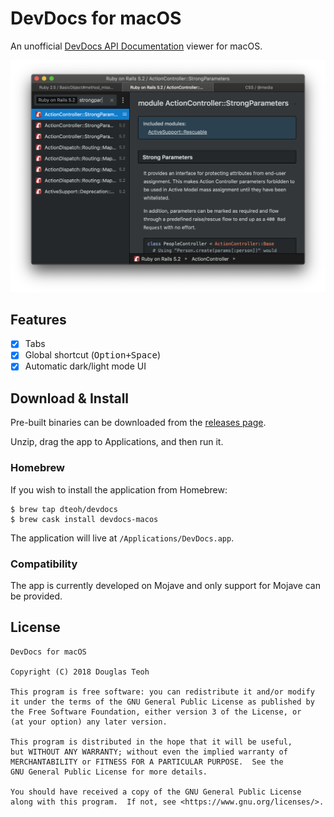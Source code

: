 # DevDocs for macOS

An unofficial [DevDocs API Documentation][1] viewer for macOS.

![App screenshot](./img/screenshot.png?raw=true "DevDocs for macOS screenshot")

## Features

- [x] Tabs
- [x] Global shortcut (<kbd>Option+Space</kbd>)
- [x] Automatic dark/light mode UI

## Download & Install

Pre-built binaries can be downloaded from the [releases page][2].

Unzip, drag the app to Applications, and then run it.

### Homebrew

If you wish to install the application from Homebrew:

```
$ brew tap dteoh/devdocs
$ brew cask install devdocs-macos
```

The application will live at `/Applications/DevDocs.app`.

### Compatibility

The app is currently developed on Mojave and only support for Mojave can be
provided.

## License

```
DevDocs for macOS

Copyright (C) 2018 Douglas Teoh

This program is free software: you can redistribute it and/or modify
it under the terms of the GNU General Public License as published by
the Free Software Foundation, either version 3 of the License, or
(at your option) any later version.

This program is distributed in the hope that it will be useful,
but WITHOUT ANY WARRANTY; without even the implied warranty of
MERCHANTABILITY or FITNESS FOR A PARTICULAR PURPOSE.  See the
GNU General Public License for more details.

You should have received a copy of the GNU General Public License
along with this program.  If not, see <https://www.gnu.org/licenses/>.
```

[1]: https://devdocs.io/
[2]: https://github.com/dteoh/devdocs-macos/releases
